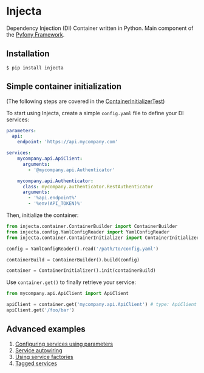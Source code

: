 # Injecta

Dependency Injection (DI) Container written in Python. Main component of the [Pyfony Framework](https://github.com/pyfony/pyfony).

## Installation

```
$ pip install injecta
```

## Simple container initialization

(The following steps are covered in the [ContainerInitializerTest](src/injecta/container/ContainerInitializerTest.py))

To start using Injecta, create a simple `config.yaml` file to define your DI services:

```yaml
parameters:
  api:
    endpoint: 'https://api.mycompany.com'

services:
    mycompany.api.ApiClient:
      arguments:
        - '@mycompany.api.Authenticator'

    mycompany.api.Authenticator:
      class: mycompany.authenticator.RestAuthenticator
      arguments:
        - '%api.endpoint%'
        - '%env(API_TOKEN)%'
```

Then, initialize the container:

```python
from injecta.container.ContainerBuilder import ContainerBuilder
from injecta.config.YamlConfigReader import YamlConfigReader
from injecta.container.ContainerInitializer import ContainerInitializer

config = YamlConfigReader().read('/path/to/config.yaml')

containerBuild = ContainerBuilder().build(config)

container = ContainerInitializer().init(containerBuild)
```

Use `container.get()` to finally retrieve your service:

```python
from mycompany.api.ApiClient import ApiClient

apiClient = container.get('mycompany.api.ApiClient') # type: ApiClient   
apiClient.get('/foo/bar')
```

## Advanced examples

1. [Configuring services using parameters](docs/parameters.md)
1. [Service autowiring](docs/autowiring.md)
1. [Using service factories](docs/factories.md)
1. [Tagged services](docs/tagging.md)
